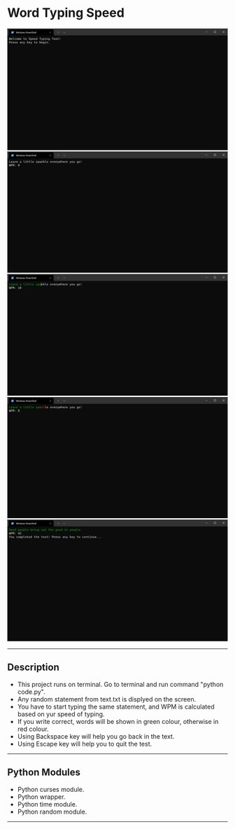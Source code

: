 # Word Typing Speed

![](./images/1.png)
![](./images/2.png)
![](./images/3.png)
![](./images/4.png)
![](./images/5.png)

---
## Description
- This project runs on terminal. Go to terminal and run command "python code.py".
- Any random statement from text.txt is displyed on the screen.
- You have to start typing the same statement, and WPM is calculated based on yur speed of typing.
- If you write correct, words will be shown in green colour, otherwise in red colour.
- Using Backspace key will help you go back in the text.
- Using Escape key will help you to quit the test.

---
## Python Modules
- Python curses module.
- Python wrapper.
- Python time module.
- Python random module.

---
